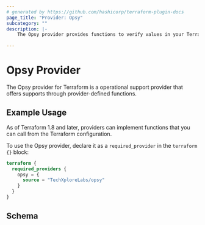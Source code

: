 ```yaml
---
# generated by https://github.com/hashicorp/terraform-plugin-docs
page_title: "Provider: Opsy"
subcategory: ""
description: |-
    The Opsy provider provides functions to verify values in your Terraform configurations to make sure they meet specific criteria.
  
---
```


# Opsy Provider

The Opsy provider for Terraform is a operational support provider that offers supports through provider-defined functions.

## Example Usage

As of Terraform 1.8 and later, providers can implement functions that you can call from the Terraform configuration. 

To use the Opsy provider, declare it as a `required_provider` in the `terraform {}` block:

```terraform
terraform {
  required_providers {
    opsy = {
      source = "TechXploreLabs/opsy"
    }
  }
}
```

<!-- schema generated by tfplugindocs -->
## Schema

